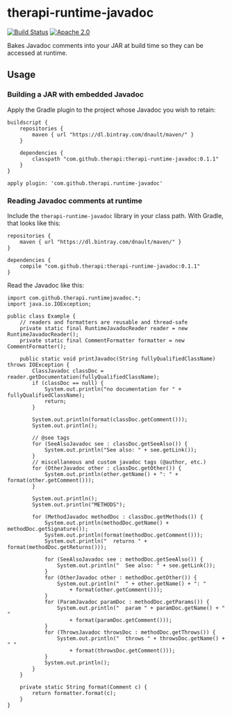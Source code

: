# therapi-runtime-javadoc

[![Build Status](https://travis-ci.org/dnault/therapi-runtime-javadoc.svg?branch=master)](https://travis-ci.org/dnault/therapi-runtime-javadoc)
[![Apache 2.0](https://img.shields.io/github/license/dnault/therapi-runtime-javadoc.svg)](http://www.apache.org/licenses/LICENSE-2.0)


Bakes Javadoc comments into your JAR at build time so they can be accessed at runtime.

## Usage

### Building a JAR with embedded Javadoc

Apply the Gradle plugin to the project whose Javadoc you wish to retain:

    buildscript {
        repositories {    
            maven { url "https://dl.bintray.com/dnault/maven/" }
        }

        dependencies {
            classpath "com.github.therapi:therapi-runtime-javadoc:0.1.1"
        }
    }

    apply plugin: 'com.github.therapi.runtime-javadoc'


### Reading Javadoc comments at runtime

Include the `therapi-runtime-javadoc` library in your class path. With Gradle, that looks like this:

    repositories {    
        maven { url "https://dl.bintray.com/dnault/maven/" }
    }

    dependencies {
        compile "com.github.therapi:therapi-runtime-javadoc:0.1.1"
    }

Read the Javadoc like this:

    import com.github.therapi.runtimejavadoc.*;
    import java.io.IOException;

    public class Example {
        // readers and formatters are reusable and thread-safe
        private static final RuntimeJavadocReader reader = new RuntimeJavadocReader();
        private static final CommentFormatter formatter = new CommentFormatter();

        public static void printJavadoc(String fullyQualifiedClassName) throws IOException {
            ClassJavadoc classDoc = reader.getDocumentation(fullyQualifiedClassName);
            if (classDoc == null) {
                System.out.println("no documentation for " + fullyQualifiedClassName);
                return;
            }

            System.out.println(format(classDoc.getComment()));
            System.out.println();

            // @see tags
            for (SeeAlsoJavadoc see : classDoc.getSeeAlso()) {
                System.out.println("See also: " + see.getLink());
            }
            // miscellaneous and custom javadoc tags (@author, etc.)
            for (OtherJavadoc other : classDoc.getOther()) {
                System.out.println(other.getName() + ": " + format(other.getComment()));
            }

            System.out.println();
            System.out.println("METHODS");

            for (MethodJavadoc methodDoc : classDoc.getMethods()) {
                System.out.println(methodDoc.getName() + methodDoc.getSignature());
                System.out.println(format(methodDoc.getComment()));
                System.out.println("  returns " + format(methodDoc.getReturns()));

                for (SeeAlsoJavadoc see : methodDoc.getSeeAlso()) {
                    System.out.println("  See also: " + see.getLink());
                }
                for (OtherJavadoc other : methodDoc.getOther()) {
                    System.out.println("  " + other.getName() + ": "
                        + format(other.getComment()));
                }
                for (ParamJavadoc paramDoc : methodDoc.getParams()) {
                    System.out.println("  param " + paramDoc.getName() + " "
                        + format(paramDoc.getComment()));
                }
                for (ThrowsJavadoc throwsDoc : methodDoc.getThrows()) {
                    System.out.println("  throws " + throwsDoc.getName() + " "
                        + format(throwsDoc.getComment()));
                }
                System.out.println();
            }
        }

        private static String format(Comment c) {
            return formatter.format(c);
        }
    }